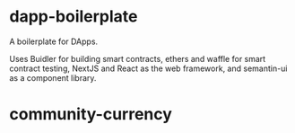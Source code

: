 # dapp-boilerplate

A boilerplate for DApps.

Uses Buidler for building smart contracts, ethers and waffle for smart contract testing, NextJS and React as the web framework, and semantin-ui as a component library.
# community-currency

